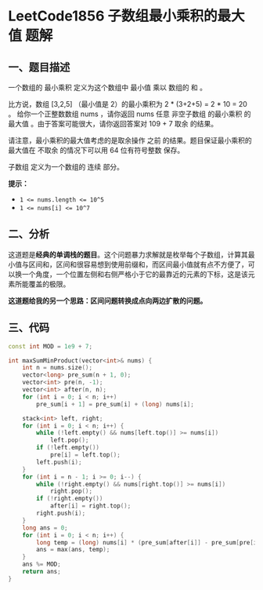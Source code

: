# LeetCode1856 子数组最小乘积的最大值 题解

## 一、题目描述

一个数组的 最小乘积 定义为这个数组中 最小值 乘以 数组的 和 。

比方说，数组 [3,2,5] （最小值是 2）的最小乘积为 2 * (3+2+5) = 2 * 10 = 20 。
给你一个正整数数组 nums ，请你返回 nums 任意 非空子数组 的最小乘积 的 最大值 。由于答案可能很大，请你返回答案对  109 + 7 取余 的结果。

请注意，最小乘积的最大值考虑的是取余操作 之前 的结果。题目保证最小乘积的最大值在 不取余 的情况下可以用 64 位有符号整数 保存。

子数组 定义为一个数组的 连续 部分。

**提示：**

- `1 <= nums.length <= 10^5`
- `1 <= nums[i] <= 10^7`



## 二、分析

这道题是**经典的单调栈的题目**。这个问题暴力求解就是枚举每个子数组，计算其最小值与区间和，区间和很容易想到使用前缀和，而区间最小值就有点不方便了，可以换一个角度，一个位置左侧和右侧严格小于它的最靠近的元素的下标，这是该元素所能覆盖的极限。

**这道题给我的另一个思路：区间问题转换成点向两边扩散的问题。**



## 三、代码

```c++
const int MOD = 1e9 + 7;

int maxSumMinProduct(vector<int>& nums) {
    int n = nums.size();
    vector<long> pre_sum(n + 1, 0);
    vector<int> pre(n, -1);
    vector<int> after(n, n);
    for (int i = 0; i < n; i++) 
        pre_sum[i + 1] = pre_sum[i] + (long) nums[i];

    stack<int> left, right;
    for (int i = 0; i < n; i++) {
        while (!left.empty() && nums[left.top()] >= nums[i]) 
            left.pop();
        if (!left.empty()) 
            pre[i] = left.top();
        left.push(i);
    }
    for (int i = n - 1; i >= 0; i--) {
        while (!right.empty() && nums[right.top()] >= nums[i]) 
            right.pop();
        if (!right.empty()) 
            after[i] = right.top();
        right.push(i);
    }
    long ans = 0;
    for (int i = 0; i < n; i++) {
        long temp = (long) nums[i] * (pre_sum[after[i]] - pre_sum[pre[i] + 1]);
        ans = max(ans, temp);
    }
    ans %= MOD;
    return ans;
}
```

